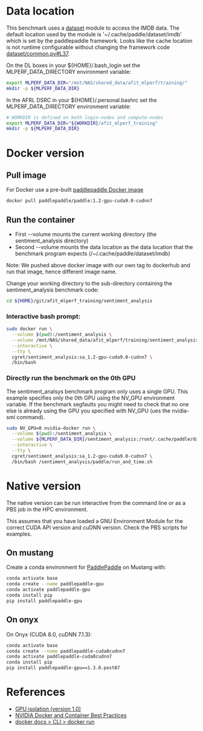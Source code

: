# Data location

This benchmark uses a [dataset](http://www.paddlepaddle.org/documentation/docs/en/develop/api/data/dataset.html) module to access the IMDB data.  The default location used by the module is '~/.cache/paddle/dataset/imdb' which is set by the paddlepaddle framework.  Looks like the cache location is not runtime configurable without changing the framework code [dataset/common.py#L37](https://github.com/PaddlePaddle/Paddle/blob/0abfbd1c41e6d558f76252854d4d78bef581b720/python/paddle/dataset/common.py#L37).

On the DL boxes in your ${HOME}/.bash_login set the MLPERF_DATA_DIRECTORY environment variable:
```bash
export MLPERF_DATA_DIR="/mnt/NAS/shared_data/afit_mlperf/training/"
mkdir -p ${MLPERF_DATA_DIR}
```

In the AFRL DSRC in your ${HOME}/.personal.bashrc set the MLPERF_DATA_DIRECTORY environment variable:
```bash
# WORKDIR is defined on both login-nodes and compute-nodes
export MLPERF_DATA_DIR="${WORKDIR}/afit_mlperf_training"
mkdir -p ${MLPERF_DATA_DIR}
```

# Docker version

## Pull image
For Docker use a pre-built [paddlepaddle Docker image](https://hub.docker.com/r/paddlepaddle/paddle)

```bash
docker pull paddlepaddle/paddle:1.2-gpu-cuda9.0-cudnn7
```
## Run the container
* First --volume mounts the current working directory (the sentiment_analysis directory)
* Second --volume mounts the data location as the data location that the benchmark program expects (/~/.cache/paddle/dataset/imdb)

Note: We pushed above docker image with our own tag to dockerhub and run that image, hence different image name.

Change your working directory to the sub-directory containing the sentiment_analysis benchmark code:
```bash
cd ${HOME}/git/afit_mlperf_training/sentiment_analysis
```

### Interactive bash prompt:
```bash
sudo docker run \
  --volume $(pwd):/sentiment_analysis \
  --volume /mnt/NAS/shared_data/afit_mlperf/training/sentiment_analysis:/root/.cache/paddle/dataset/imdb \
  --interactive \
  --tty \
  cgret/sentiment_analysis:sa_1.2-gpu-cuda9.0-cudnn7 \
  /bin/bash
```


### Directly run the benchmark on the 0th GPU
The sentiment_analsys benchmark program only uses a single GPU. This example specifies only the 0th GPU using the NV_GPU environment variable.  If the benchmark segfaults you might need to check that no one else is already using the GPU you specified with NV_GPU (ues the nvidia-smi command).

```bash
sudo NV_GPU=0 nvidia-docker run \
  --volume $(pwd):/sentiment_analysis \
  --volume ${MLPERF_DATA_DIR}/sentiment_analysis:/root/.cache/paddle/dataset/imdb \
  --interactive \
  --tty \
  cgret/sentiment_analysis:sa_1.2-gpu-cuda9.0-cudnn7 \
  /bin/bash /sentiment_analysis/paddle/run_and_time.sh
```

# Native version
The native version can be run interactive from the command line or as a PBS job in the HPC environment.

This assumes that you have loaded a GNU Environment Module for the correct CUDA API version
and cuDNN version.  Check the PBS scripts for examples.

## On mustang
Create a conda environment for [PaddlePaddle](https://github.com/PaddlePaddle/Paddle) on Mustang
 with:
```bash
conda activate base
conda create --name paddlepaddle-gpu
conda activate paddlepaddle-gpu
conda install pip
pip install paddlepaddle-gpu
```

## On onyx
On Onyx (CUDA 8.0, cuDNN 7.1.3):
```bash
conda activate base
conda create --name paddlepaddle-cuda8cudnn7
conda activate paddlepaddle-cuda8cudnn7
conda install pip
pip install paddlepaddle-gpu==1.3.0.post87
```

# References
 * [GPU isolation (version 1.0)](https://github.com/NVIDIA/nvidia-docker/wiki/GPU-isolation-(version-1.0))
 * [NVIDIA Docker and Container Best Practices](https://docs.nvidia.com/deeplearning/dgx/bp-docker)
 * [docker docs > CLI > docker run](https://docs.docker.com/engine/reference/commandline/run/)
